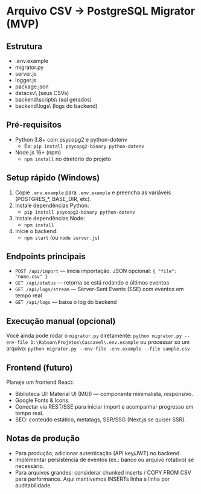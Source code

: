 # Arquivo CSV -> PostgreSQL Migrator (MVP)

## Estrutura
- .env.example
- migrator.py
- server.js
- logger.js
- package.json
- datacsv\ (seus CSVs)
- backend\scripts\ (sql gerados)
- backend\logs\ (logs do backend)

## Pré-requisitos
- Python 3.8+ com psycopg2 e python-dotenv
  - Ex: `pip install psycopg2-binary python-dotenv`
- Node.js 16+ (npm)
  - `npm install` no diretório do projeto

## Setup rápido (Windows)
1. Copie `.env.example` para `.env.example` e preencha as variáveis (POSTGRES_*, BASE_DIR, etc).
2. Instale dependências Python:
   - `pip install psycopg2-binary python-dotenv`
3. Instale dependências Node:
   - `npm install`
4. Inicie o backend:
   - `npm start` (ou `node server.js`)

## Endpoints principais
- `POST /api/import` — inicia importação. JSON opcional: `{ "file": "nome.csv" }`
- `GET /api/status` — retorna se está rodando e últimos eventos
- `GET /api/logs/stream` — Server-Sent Events (SSE) com eventos em tempo real
- `GET /api/logs` — baixa o log do backend

## Execução manual (opcional)
Você ainda pode rodar o `migrator.py` diretamente:
`python migrator.py --env-file D:\Robson\Projetos\Cascavel\.env.example`
ou processar só um arquivo:
`python migrator.py --env-file .env.example --file sample.csv`

## Frontend (futuro)
Planeje um frontend React:
- Biblioteca UI: Material UI (MUI) — componente minimalista, responsivo.
- Google Fonts & Icons.
- Conectar via REST/SSE para iniciar import e acompanhar progresso em tempo real.
- SEO: conteúdo estático, metatags, SSR/SSG (Next.js se quiser SSR).

## Notas de produção
- Para produção, adicionar autenticação (API key/JWT) no backend.
- Implementar persistência de eventos (ex.: banco ou arquivo rotativo) se necessário.
- Para arquivos grandes: considerar chunked inserts / COPY FROM CSV para performance. Aqui mantivemos INSERTs linha a linha por auditabilidade.
